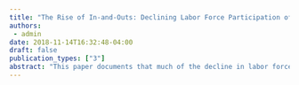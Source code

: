 ```yaml
---
title: "The Rise of In-and-Outs: Declining Labor Force Participation of Prime Age Men"
authors:
 - admin
date: 2018-11-14T16:32:48-04:00
draft: false
publication_types: ["3"]
abstract: "This paper documents that much of the decline in labor force participation of U.S. prime age men comes from “in-and-outs”—who I define as men who temporarily leave the labor force. Individuals moving in and out of the labor force have been an understudied margin of labor supply but account for 20–40% of the decline in participation between 1984 and 2011. In-and-outs are distinct from unemployed individuals, experiencing no loss of future income as a result of their time out of the labor force, and represent a distinct margin of labor supply from long-term labor force dropouts. Examining explanations for the rise of in-and-outs, I find little evidence to suggest that changes in labor demand are responsible."
---
```


